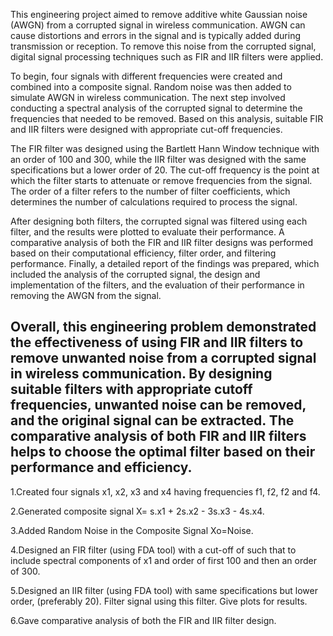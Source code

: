 This engineering project aimed to remove additive white Gaussian noise (AWGN) from a corrupted signal in wireless communication. AWGN can cause distortions and errors in the signal and is typically added during transmission or reception. To remove this noise from the corrupted signal, digital signal processing techniques such as FIR and IIR filters were applied.

To begin, four signals with different frequencies were created and combined into a composite signal. Random noise was then added to simulate AWGN in wireless communication. The next step involved conducting a spectral analysis of the corrupted signal to determine the frequencies that needed to be removed. Based on this analysis, suitable FIR and IIR filters were designed with appropriate cut-off frequencies.

The FIR filter was designed using the Bartlett Hann Window technique with an order of 100 and 300, while the IIR filter was designed with the same specifications but a lower order of 20. The cut-off frequency is the point at which the filter starts to attenuate or remove frequencies from the signal. The order of a filter refers to the number of filter coefficients, which determines the number of calculations required to process the signal.

After designing both filters, the corrupted signal was filtered using each filter, and the results were plotted to evaluate their performance. A comparative analysis of both the FIR and IIR filter designs was performed based on their computational efficiency, filter order, and filtering performance. Finally, a detailed report of the findings was prepared, which included the analysis of the corrupted signal, the design and implementation of the filters, and the evaluation of their performance in removing the AWGN from the signal.

Overall, this engineering problem demonstrated the effectiveness of using FIR and IIR filters to remove unwanted noise from a corrupted signal in wireless communication. By designing suitable filters with appropriate cutoff frequencies, unwanted noise can be removed, and the original signal can be extracted. The comparative analysis of both FIR and IIR filters helps to choose the optimal filter based on their performance and efficiency.
--------------------------------------------------------------------------------------------

1.Created four signals x1, x2, x3 and x4 having frequencies f1, f2, f2 and f4.

2.Generated composite signal X= s.x1 + 2s.x2 - 3s.x3 - 4s.x4. 

3.Added Random Noise in the Composite Signal Xo=Noise.

4.Designed an FIR filter (using FDA tool) with a cut-off of such that to include spectral components of x1 
and order of first 100 and then an order of 300.

5.Designed an IIR filter (using FDA tool) with same specifications but lower order, (preferably 20). Filter 
signal using this filter. Give plots for results.

6.Gave comparative analysis of both the FIR and IIR filter design.
